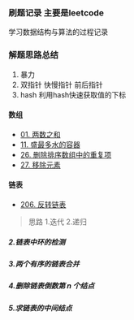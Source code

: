 ### 刷题记录 主要是leetcode
学习数据结构与算法的过程记录

### 解题思路总结
1. 暴力
2. 双指针 快慢指针 前后指针
3. hash 利用hash快速获取值的下标
#### 数组
- [01. 两数之和](https://leetcode-cn.com/problems/two-sum/)
- [11. 盛最多水的容器](https://leetcode-cn.com/problems/container-with-most-water/) 
- [26. 删除排序数组中的重复项](https://leetcode-cn.com/problems/remove-duplicates-from-sorted-array/) 
- [27. 移除元素](https://leetcode-cn.com/problems/remove-element/) 
#### 链表
- [206. 反转链表](https://leetcode-cn.com/problems/reverse-linked-list/)
> 思路 1.迭代 2.递归
##### 2.链表中环的检测
##### 3.两个有序的链表合并
##### 4.删除链表倒数第 n 个结点
##### 5.求链表的中间结点
